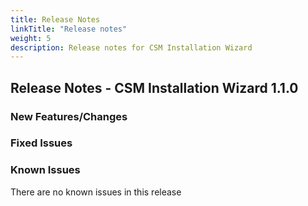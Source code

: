 ```yaml
---
title: Release Notes
linkTitle: "Release notes"
weight: 5
description: Release notes for CSM Installation Wizard
---
```


## Release Notes - CSM Installation Wizard 1.1.0






### New Features/Changes


### Fixed Issues


### Known Issues

There are no known issues in this release




